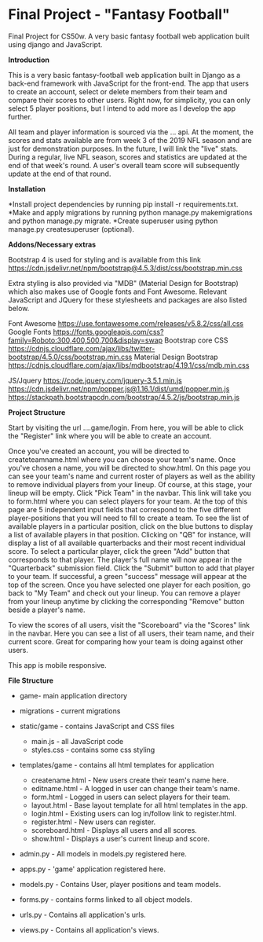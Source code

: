 # Final Project - "Fantasy Football"
Final Project for CS50w. A very basic fantasy football web application built using django and JavaScript.

**Introduction**

This is a very basic fantasy-football web application built in Django as a back-end framework with JavaScript for the front-end. The app that users to create an account, select or delete members from their team and compare their scores to other users. Right now, for simplicity, you can only select 5 player positions, but I intend to add more as I develop the app further.

All team and player information is sourced via the ... api. At the moment, the scores and stats available are from week 3 of the 2019 NFL season and are just for demonstration purposes. In the future, I will link the "live" stats. During a regular, live NFL season, scores and statistics are updated at the end of that week's round. A user's overall team score will subsequently update at the end of that round.

**Installation**

*Install project dependencies by running pip install -r requirements.txt. 
*Make and apply migrations by running python manage.py makemigrations and python manage.py migrate.
*Create superuser using python manage.py createsuperuser (optional).

**Addons/Necessary extras**

Bootstrap 4 is used for styling and is available from this link
https://cdn.jsdelivr.net/npm/bootstrap@4.5.3/dist/css/bootstrap.min.css

Extra styling is also provided via "MDB" (Material Design for Bootstrap) which also makes use of Google fonts and Font Awesome. Relevant JavaScript and JQuery for these stylesheets and packages are also listed below.

Font Awesome
            https://use.fontawesome.com/releases/v5.8.2/css/all.css
Google Fonts
            https://fonts.googleapis.com/css?family=Roboto:300,400,500,700&display=swap
Bootstrap core CSS
            https://cdnjs.cloudflare.com/ajax/libs/twitter-bootstrap/4.5.0/css/bootstrap.min.css
Material Design Bootstrap
            https://cdnjs.cloudflare.com/ajax/libs/mdbootstrap/4.19.1/css/mdb.min.css

JS/Jquery
            https://code.jquery.com/jquery-3.5.1.min.js
            https://cdn.jsdelivr.net/npm/popper.js@1.16.1/dist/umd/popper.min.js
            https://stackpath.bootstrapcdn.com/bootstrap/4.5.2/js/bootstrap.min.js



**Project Structure** 

Start by visiting the url ....game/login. From here, you will be able to click the "Register" link where you will be able to create an account.

Once you've created an account, you will be directed to createteamname.html where you can choose your team's name. Once you've chosen a name, you will be directed to show.html. On this page you can see your team's name and current roster of players as well as the ability to remove individual players from your lineup. Of course, at this stage, your lineup will be empty. Click "Pick Team" in the navbar. This link will take you to form.html where you can select players for your team. At the top of this page are 5 independent input fields that correspond to the five different player-positions that you will need to fill to create a team. To see the list of available players in a particular position, click on the blue buttons to display a list of available players in that position. Clicking on "QB" for instance, will display a list of all available quarterbacks and their most recent individual score. To select a particular player, click the green "Add" button that corresponds to that player. The player's full name will now appear in the "Quarterback" submission field. Click the "Submit" button to add that player to your team. If successful, a green "success" message will appear at the top of the screen. Once you have selected one player for each position, go back to "My Team" and check out your lineup. You can remove a player from your lineup anytime by clicking the corresponding "Remove" button beside a player's name.

To view the scores of all users, visit the "Scoreboard" via the "Scores" link in the navbar. Here you can see a list of all users, their team name, and their current score. Great for comparing how your team is doing against other users.

This app is mobile responsive.

**File Structure**

- game- main application directory
    
 - migrations - current migrations
 - static/game - contains JavaScript and CSS files
      - main.js - all JavaScript code
      - styles.css - contains some css styling
 - templates/game - contains all html templates for application
    - createname.html - New users create their team's name here.
    - editname.html - A logged in user can change their team's name.
    - form.html -  Logged in users can select players for their team.
    - layout.html - Base layout template for all html templates in the app.
    - login.html - Existing users can log in/follow link to register.html.
    - register.html - New users can register.
    - scoreboard.html - Displays all users and all scores.
    - show.html - Displays a user's current lineup and score.
 - admin.py - All models in models.py registered here.
 - apps.py - 'game' application registered here.
 - models.py - Contains User, player positions and team models.
 - forms.py - contains forms linked to all object models.
 - urls.py - Contains all application's urls.
 - views.py - Contains all application's views.

